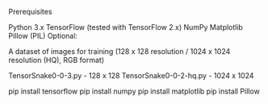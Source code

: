 Prerequisites

Python 3.x
TensorFlow (tested with TensorFlow 2.x)
NumPy
Matplotlib
Pillow (PIL)
Optional: 

A dataset of images for training (128 x 128 resolution / 1024 x 1024 resolution (HQ), RGB format)

TensorSnake0-0-3.py - 128 x 128
TensorSnake0-0-2-hq.py - 1024 x 1024

pip install tensorflow
pip install numpy
pip install matplotlib
pip install Pillow

